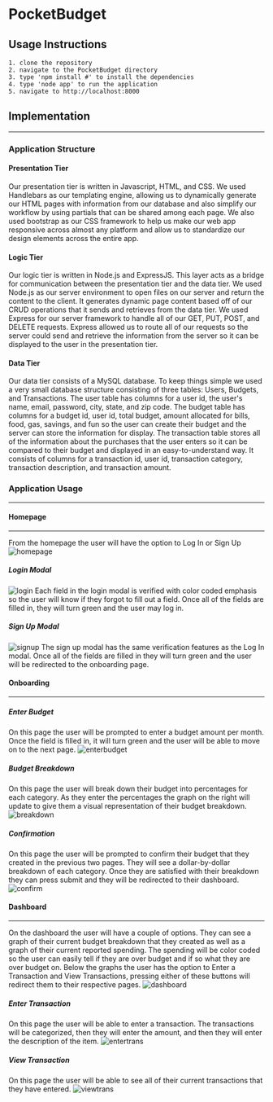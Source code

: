 # PocketBudget
## Usage Instructions
```
1. clone the repository
2. navigate to the PocketBudget directory
3. type 'npm install #' to install the dependencies
4. type 'node app' to run the application
5. navigate to http://localhost:8000
```

## Implementation
---
### Application Structure
#### Presentation Tier
Our presentation tier is written in Javascript, HTML, and CSS. We used Handlebars as our templating engine, allowing us to dynamically generate our HTML pages with information from our database and also simplify our workflow by using partials that can be shared among each page. We also used bootstrap as our CSS framework to help us make our web app responsive across almost any platform and allow us to standardize our design elements across the entire app.
#### Logic Tier
Our logic tier is written in Node.js and ExpressJS. This layer acts as a bridge for communication between the presentation tier and the data tier. We used Node.js as our server environment to open files on our server and return the content to the client. It generates dynamic page content based off of our CRUD operations that it sends and retrieves from the data tier. We used Express for our server framework to handle all of our GET, PUT, POST, and DELETE requests. Express allowed us to route all of our requests so the server could send and retrieve the information from the server so it can be displayed to the user in the presentation tier.
#### Data Tier
Our data tier consists of a MySQL database. To keep things simple we used a very small database structure consisting of three tables: Users, Budgets, and Transactions. The user table has columns for a user id, the user's name, email, password, city, state, and zip code. The budget table has columns for a budget id, user id, total budget, amount allocated for bills, food, gas, savings, and fun so the user can create their budget and the server can store the information for display. The transaction table stores all of the information about the purchases that the user enters so it can be compared to their budget and displayed in an easy-to-understand way. It consists of columns for a transaction id, user id, transaction category, transaction description, and transaction amount.

### Application Usage
---
#### Homepage
---
From the homepage the user will have the option to Log In or Sign Up
![homepage](https://i.imgur.com/Iwnxun3.jpg)
##### Login Modal
![login](https://i.imgur.com/UnEoAQw.jpg)
Each field in the login modal is verified with color coded emphasis so the user will know if they forgot to fill out a field. Once all of the fields are filled in, they will turn green and the user may log in.
##### Sign Up Modal
![signup](https://i.imgur.com/ZoYZxTJ.png)
The sign up modal has the same verification features as the Log In modal. Once all of the fields are filled in they will turn green and the user will be redirected to the onboarding page.
#### Onboarding
---
##### Enter Budget
On this page the user will be prompted to enter a budget amount per month. Once the field is filled in, it will turn green and the user will be able to move on to the next page.
![enterbudget](https://i.imgur.com/N9DzFXk.png)
##### Budget Breakdown
On this page the user will break down their budget into percentages for each category. As they enter the percentages the graph on the right will update to give them a visual representation of their budget breakdown.
![breakdown](https://i.imgur.com/PWFAwMH.png)
##### Confirmation
On this page the user will be prompted to confirm their budget that they created in the previous two pages. They will see a dollar-by-dollar breakdown of each category. Once they are satisfied with their breakdown they can press submit and they will be redirected to their dashboard.
![confirm](https://i.imgur.com/SUf28jt.png)
#### Dashboard
---
On the dashboard the user will have a couple of options. They can see a graph of their current budget breakdown that they created as well as a graph of their current reported spending. The spending will be color coded so the user can easily tell if they are over budget and if so what they are over budget on. Below the graphs the user has the option to Enter a Transaction and View Transactions, pressing either of these buttons will redirect them to their respective pages.
![dashboard](https://i.imgur.com/ZrQzEjZ.png)
##### Enter Transaction
On this page the user will be able to enter a transaction. The transactions will be categorized, then they will enter the amount, and then they will enter the description of the item.
![entertrans](https://i.imgur.com/BkL2wnk.png)
##### View Transaction
On this page the user will be able to see all of their current transactions that they have entered.
![viewtrans](https://i.imgur.com/tmeZYr5.png)

